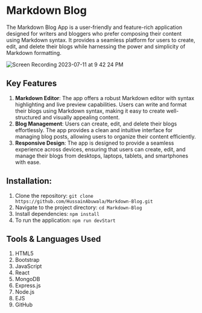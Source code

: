 # Markdown Blog

The Markdown Blog App is a user-friendly and feature-rich application designed for writers and bloggers who prefer composing their content using Markdown syntax. It provides a seamless platform for users to create, edit, and delete their blogs while harnessing the power and simplicity of Markdown formatting.

![Screen Recording 2023-07-11 at 9 42 24 PM](https://github.com/HussainAbuwala/Markdown-Blog/assets/77569166/3ab75bf3-4461-4d05-b280-9ebcc069f9af)

## Key Features

1. **Markdown Editor**: The app offers a robust Markdown editor with syntax highlighting and live preview capabilities. Users can write and format their blogs using Markdown syntax, making it easy to create well-structured and visually appealing content.
2. **Blog Management**: Users can create, edit, and delete their blogs effortlessly. The app provides a clean and intuitive interface for managing blog posts, allowing users to organize their content efficiently.
3. **Responsive Design**: The app is designed to provide a seamless experience across devices, ensuring that users can create, edit, and manage their blogs from desktops, laptops, tablets, and smartphones with ease.

## Installation:

1. Clone the repository: `git clone https://github.com/HussainAbuwala/Markdown-Blog.git`
2. Navigate to the project directory: `cd Markdown-Blog`
3. Install dependencies: `npm install`
4. To run the application: `npm run devStart`

## Tools & Languages Used

1. HTML5
2. Bootstrap
3. JavaScript
4. React
5. MongoDB
6. Express.js
7. Node.js
8. EJS
9. GitHub


